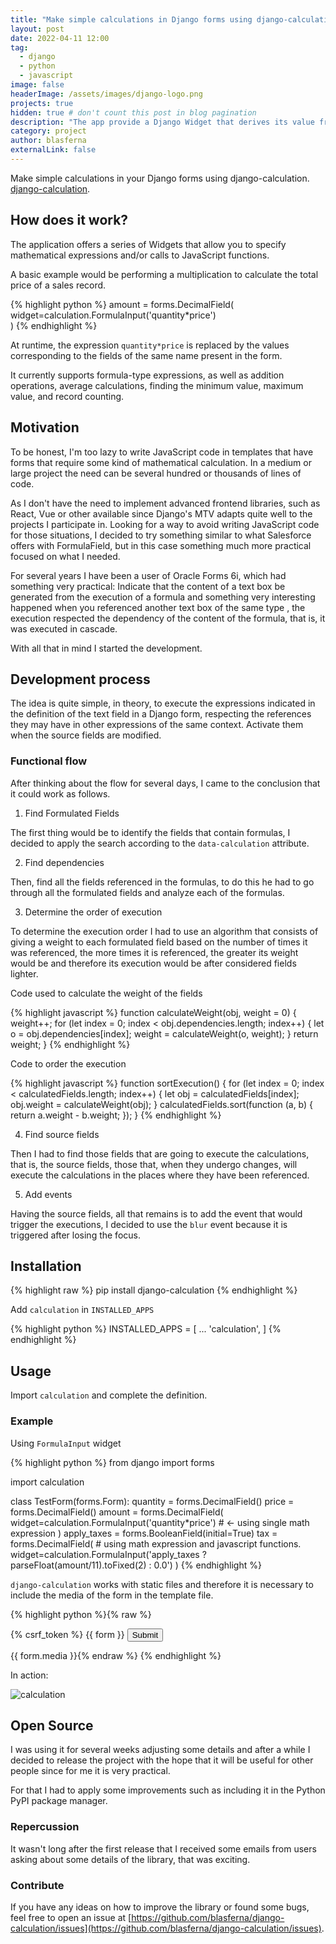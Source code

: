 ```yaml
---
title: "Make simple calculations in Django forms using django-calculation."
layout: post
date: 2022-04-11 12:00
tag: 
  - django
  - python
  - javascript
image: false
headerImage: /assets/images/django-logo.png
projects: true
hidden: true # don't count this post in blog pagination
description: "The app provide a Django Widget that derives its value from a expression defined in the widget instance."
category: project
author: blasferna
externalLink: false
---
```



Make simple calculations in your Django forms using django-calculation. [django-calculation](https://github.com/blasferna/django-calculation). 

## How does it work?

The application offers a series of Widgets that allow you to specify mathematical expressions and/or calls to JavaScript functions.

A basic example would be performing a multiplication to calculate the total price of a sales record.



{% highlight python %}
amount = forms.DecimalField( 
    widget=calculation.FormulaInput('quantity*price')  
) 
{% endhighlight %}

At runtime, the expression `quantity*price` is replaced by the values ​​corresponding to the fields of the same name present in the form.

It currently supports formula-type expressions, as well as addition operations, average calculations, finding the minimum value, maximum value, and record counting.


## Motivation

To be honest, I'm too lazy to write JavaScript code in templates that have forms that require some kind of mathematical calculation. In a medium or large project the need can be several hundred or thousands of lines of code.

As I don't have the need to implement advanced frontend libraries, such as React, Vue or other available since Django's MTV adapts quite well to the projects I participate in. Looking for a way to avoid writing JavaScript code for those situations, I decided to try something similar to what Salesforce offers with FormulaField, but in this case something much more practical focused on what I needed.

For several years I have been a user of Oracle Forms 6i, which had something very practical: Indicate that the content of a text box be generated from the execution of a formula and something very interesting happened when you referenced another text box of the same type , the execution respected the dependency of the content of the formula, that is, it was executed in cascade.

With all that in mind I started the development.

## Development process

The idea is quite simple, in theory, to execute the expressions indicated in the definition of the text field in a Django form, respecting the references they may have in other expressions of the same context. Activate them when the source fields are modified.

### Functional flow

After thinking about the flow for several days, I came to the conclusion that it could work as follows.

1. Find Formulated Fields

The first thing would be to identify the fields that contain formulas, I decided to apply the search according to the `data-calculation` attribute.

2. Find dependencies

Then, find all the fields referenced in the formulas, to do this he had to go through all the formulated fields and analyze each of the formulas.

3. Determine the order of execution

To determine the execution order I had to use an algorithm that consists of giving a weight to each formulated field based on the number of times it was referenced, the more times it is referenced, the greater its weight would be and therefore its execution would be after considered fields lighter.

Code used to calculate the weight of the fields

{% highlight javascript %}
function calculateWeight(obj, weight = 0) {
    weight++;
    for (let index = 0; index < obj.dependencies.length; index++) {
        let o = obj.dependencies[index];
        weight = calculateWeight(o, weight);
    }
    return weight;
}
{% endhighlight %}

Code to order the execution

{% highlight javascript %}
function sortExecution() {
    for (let index = 0; index < calculatedFields.length; index++) {
        let obj = calculatedFields[index];
        obj.weight = calculateWeight(obj);
    }
    calculatedFields.sort(function (a, b) {
        return a.weight - b.weight;
    });
}
{% endhighlight %}

4. Find source fields

Then I had to find those fields that are going to execute the calculations, that is, the source fields, those that, when they undergo changes, will execute the calculations in the places where they have been referenced.

5. Add events

Having the source fields, all that remains is to add the event that would trigger the executions, I decided to use the `blur` event because it is triggered after losing the focus.


## Installation

{% highlight raw %}
pip install django-calculation 
{% endhighlight %}

Add `calculation` in `INSTALLED_APPS`

{% highlight python %}
INSTALLED_APPS = [
    ...
    'calculation',
]
{% endhighlight %}

## Usage

Import `calculation` and complete the definition.

### Example

Using `FormulaInput` widget

{% highlight python %}
from django import forms

import calculation


class TestForm(forms.Form):
    quantity = forms.DecimalField()
    price = forms.DecimalField()
    amount = forms.DecimalField(
        widget=calculation.FormulaInput('quantity*price') # <- using single math expression
    )
    apply_taxes = forms.BooleanField(initial=True)
    tax = forms.DecimalField(
        # using math expression and javascript functions.
        widget=calculation.FormulaInput('apply_taxes ? parseFloat(amount/11).toFixed(2) : 0.0') 
    )
{% endhighlight %}

`django-calculation` works with static files and therefore it is necessary to include the media of the form in the template file.

{% highlight python %}{% raw %}
<form method="post">
    {% csrf_token %}
    {{ form }}
    <input type="submit" value="Submit">
</form>

{{ form.media }}{% endraw %}
{% endhighlight %}

In action:


![calculation](https://user-images.githubusercontent.com/8385910/142947517-49a5d6a0-6a6c-41d6-8f14-a140ad44fa1e.gif)


## Open Source

I was using it for several weeks adjusting some details and after a while I decided to release the project with the hope that it will be useful for other people since for me it is very practical.

For that I had to apply some improvements such as including it in the Python PyPI package manager.


### Repercussion

It wasn't long after the first release that I received some emails from users asking about some details of the library, that was exciting.

### Contribute

If you have any ideas on how to improve the library or found some bugs, feel free to open an issue at [https://github.com/blasferna/django-calculation/issues](https://github.com/blasferna/django-calculation/issues). 

